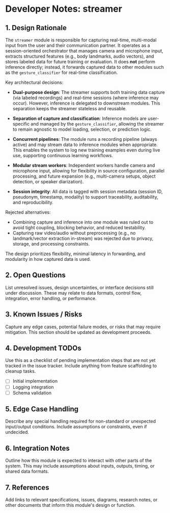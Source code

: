 # Developer Notes: streamer

## 1. Design Rationale

The `streamer` module is responsible for capturing real-time, multi-modal input from the user and their communication partner. It operates as a session-oriented orchestrator that manages camera and microphone input, extracts structured features (e.g., body landmarks, audio vectors), and stores labeled data for future training or evaluation. It does **not** perform inference directly; instead, it forwards captured data to other modules such as the `gesture_classifier` for real-time classification.

Key architectural decisions:

- **Dual-purpose design**: The streamer supports both training data capture (via labeled recordings) and real-time sessions (where inference may occur). However, inference is delegated to downstream modules. This separation keeps the streamer stateless and reusable.

- **Separation of capture and classification**: Inference models are user-specific and managed by the `gesture_classifier`, allowing the streamer to remain agnostic to model loading, selection, or prediction logic.

- **Concurrent pipelines**: The module runs a recording pipeline (always active) and may stream data to inference modules when appropriate. This enables the system to log new training examples even during live use, supporting continuous learning workflows.

- **Modular stream workers**: Independent workers handle camera and microphone input, allowing for flexibility in source configuration, parallel processing, and future expansion (e.g., multi-camera setups, object detection, or speaker diarization).

- **Session integrity**: All data is tagged with session metadata (session ID, pseudonym, timestamp, modality) to support traceability, auditability, and reproducibility.

Rejected alternatives:
- Combining capture and inference into one module was ruled out to avoid tight coupling, blocking behavior, and reduced testability.
- Capturing raw video/audio without preprocessing (e.g., no landmark/vector extraction in-stream) was rejected due to privacy, storage, and processing constraints.

The design prioritizes flexibility, minimal latency in forwarding, and modularity in how captured data is used.


## 2. Open Questions
List unresolved issues, design uncertainties, or interface decisions still under discussion. These may relate to data formats, control flow, integration, error handling, or performance.

## 3. Known Issues / Risks
Capture any edge cases, potential failure modes, or risks that may require mitigation. This section should be updated as development proceeds.

## 4. Development TODOs
Use this as a checklist of pending implementation steps that are not yet tracked in the issue tracker. Include anything from feature scaffolding to cleanup tasks.

- [ ] Initial implementation
- [ ] Logging integration
- [ ] Schema validation

## 5. Edge Case Handling
Describe any special handling required for non-standard or unexpected input/output conditions. Include assumptions or constraints, even if undecided.

## 6. Integration Notes
Outline how this module is expected to interact with other parts of the system. This may include assumptions about inputs, outputs, timing, or shared data formats.

## 7. References
Add links to relevant specifications, issues, diagrams, research notes, or other documents that inform this module's design or function.
